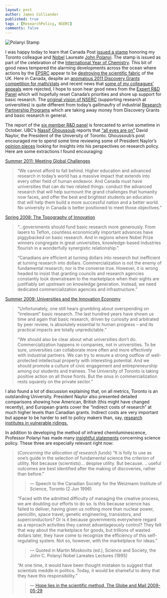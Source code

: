 ```yaml
---
layout: post
author: James Colliander
published: true
tags : [ResearchPolicy, NSERC]
comments: false
---
```


<!-- -->



<img src="http://news.utoronto.ca/sites/default/files/Polanyi_Stamp_11_09_28.jpg?1317220468" alt="Polanyi Stamp" />

I was happy today to learn that Canada Post <a href="http://news.utoronto.ca/canada-post-unveils-stamp-u-t-chemist-john-polanyi">issued a stamp</a> honoring my Toronto colleague and <a href="http://www.nobelprize.org/nobel_prizes/chemistry/laureates/1986/press.html">Nobel</a> Laureate <a href="http://www.utoronto.ca/jpolanyi/">John Polanyi</a>. The stamp is issued as part of the celebration of the <a href="http://www.chemistry2011.org/">International Year of Chemistry</a>. This bit of good news tempered the alarming developments across the ocean where actions by the <a href="http://www.epsrc.ac.uk/Pages/default.aspx">EPSRC</a> appear to be <a href="http://www.dpmms.cam.ac.uk/~bt219/epsrc.html">destroying the scientific fabric</a> of the UK. Here in Canada, despite an <a href="http://blog.math.toronto.edu/colliand/tag/nserc/">anomalous 2011 Discovery Grants competition for math/stats</a> and recent news that <a href="http://blog.math.toronto.edu/colliand/2011/04/11/nserc-peer-review-system-is-broken-for-mathematics/">some of my colleagues’ appeals</a> were rejected, I hope to soon hear good news from the <a href="http://rd-review.ca/eic/site/033.nsf/eng/h_00000.html">Expert R&amp;D Panel</a> which will hopefully reset Canada’s priorities and shore up support for basic research. The <a href="http://www.nserc-crsng.gc.ca/NSERC-CRSNG/History-Historique/chronicle-chronique_eng.asp">original vision  of NSERC</a> (supporting research at universities) is quite different from today’s gallimaufry of industrial <a href="http://www.nserc-crsng.gc.ca/Professors-Professeurs/RPP-PP/index_eng.asp">Research Partnership Programs</a> which are taking away money from Discovery Grants and basic research in general.

The report of the <a href="http://rd-review.ca/eic/site/033.nsf/eng/h_00010.html">six member R&amp;D panel</a> is forecasted to arrive sometime in October. UBC’s <a href="http://www.birs.ca/~nassif/">Nassif Ghoussoub</a> reports that <a href="http://www.birs.ca/~nassif/">“all eyes are on”</a> David Naylor, the President of the University of Toronto. Ghoussoub’s post encouraged me to spend some time reviewing some of President Naylor’s <a href="http://www.magazine.utoronto.ca/category/presidents-message/">opinion pieces</a> looking for insights into his perspectives on research policy. Here are some extractions I found encouraging:

<a href="http://www.magazine.utoronto.ca/presidents-message/university-of-toronto-as-a-global-institution/">Summer 2011: Meeting Global Challenges</a>
<blockquote>“We cannot afford to fall behind. Higher education and advanced research in today’s world has a massive impact that extends into every other field of human endeavor. And Canada must have universities that can do two related things: conduct the advanced research that will help surmount the grand challenges that humanity now faces, and offer the best and brightest students an education that will help them build a more successful nation and a better world. No university in Canada is better positioned to meet those objectives.”</blockquote>
<a href="http://www.magazine.utoronto.ca/presidents-message/canada-position-in-knowledge-economy-david-naylor/">Spring 2008: The Topography of Innovation</a>
<blockquote>“…governments should fund basic research more generously. From lasers to Teflon, countless economically important advances have piggybacked on basic research. And in regions where Nobel Prize winners congregate in great universities, knowledge-based industries flourish in a wonderfully synergistic relationship.”

“Canadians are efficient at turning dollars into research but inefficient at turning research into dollars. Commercialization is not the enemy of fundamental research; nor is the converse true. However, it is wrong headed to insist that granting councils and research agencies constantly look downstream to the marketplace when their sights are justifiably set upstream on knowledge generation. Instead, we need dedicated commercialization agencies and infrastructure.”</blockquote>
<a href="http://www.magazine.utoronto.ca/presidents-message/role-of-the-university-innovation-economy-prosperity-david-naylor/">Summer 2009: Universities and the Innovation Economy</a>
<blockquote>“Unfortunately, one still hears grumbling about overspending on “irrelevant” basic research. The last hundred years have shown us time and again that basic research, driven by curiosity and arbitrated by peer review, is absolutely essential to human progress – and its practical impacts are totally unpredictable.”

“We should also be clear about what universities don’t do. Commercialization happens in companies, not in universities. To be sure, universities can collaborate more often and more effectively with industrial partners. We can try to ensure a strong outflow of well-protected intellectual property with interesting potential. And we should promote a culture of civic engagement and entrepreneurship among our students and trainees. The University of Toronto is taking positive action on all those fronts. But the onus in commercialization rests squarely on the private sector.”</blockquote>
I also found a lot of discussion explaining that, on all metrics, Toronto is an outstanding University. President Naylor also presented detailed comparisons showing how American, British (this might have changed recently), and European grants cover the “indirect costs of research” at much higher levels than Canadian grants. Indirect costs are very important but appear to be harder to sell to policy makers than, say, <a href="http://blog.math.toronto.edu/colliand/2011/03/30/213/">research institutes in vulnerable ridings.</a>

In addition to developing the method of infrared chemiluminescence, Professor Polanyi has made many <a href="http://www.todayinsci.com/P/Polanyi_John/PolanyiJohn-Quotations.htm">insightful statements</a> concerning science policy. These three are especially relevant right now:
<blockquote>(<em>Concerning the allocation of research funds</em>) “It is folly to use as one’s guide in the selection of fundamental science the criterion of utility. Not because (scientists)… despise utility. But because. .. useful outcomes are best identified after the making of discoveries, rather than before.”
<blockquote>— Speech to the Canadian Society for the Weizmann Institute of Science, Toronto (2 Jun 1996)</blockquote>
“Faced with the admitted difficulty of managing the creative process, we are doubling our efforts to do so. Is this because science has failed to deliver, having given us nothing more than nuclear power, penicillin, space travel, genetic engineering, transistors, and superconductors? Or is it because governments everywhere regard as a reproach activities they cannot advantageously control? They felt that way about the marketplace for goods, but trillions of wasted dollars later, they have come to recognize the efficiency of this self-regulating system. Not so, however, with the marketplace for ideas.”
<blockquote>— Quoted in Martin Moskovits (ed.), Science and Society, the John C. Polanyi Nobel Lareates Lectures (1995)</blockquote>
“At one time, it would have been thought mistaken to suggest that scientists meddle in politics. Today, it would be shameful to deny that they have this responsibility.”
<blockquote>—  <a href="http://www.theglobeandmail.com/news/opinions/hope-lies-in-the-scientific-method/article1152473/">Hope lies in the scientific method, The Globe and Mail 2009-05-29</a></blockquote>
</blockquote>
&nbsp;